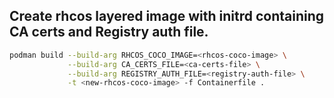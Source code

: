 ## Create rhcos layered image with initrd containing CA certs and Registry auth file.

```sh
podman build --build-arg RHCOS_COCO_IMAGE=<rhcos-coco-image> \
             --build-arg CA_CERTS_FILE=<ca-certs-file> \
             --build-arg REGISTRY_AUTH_FILE=<registry-auth-file> \
             -t <new-rhcos-coco-image> -f Containerfile .
```
